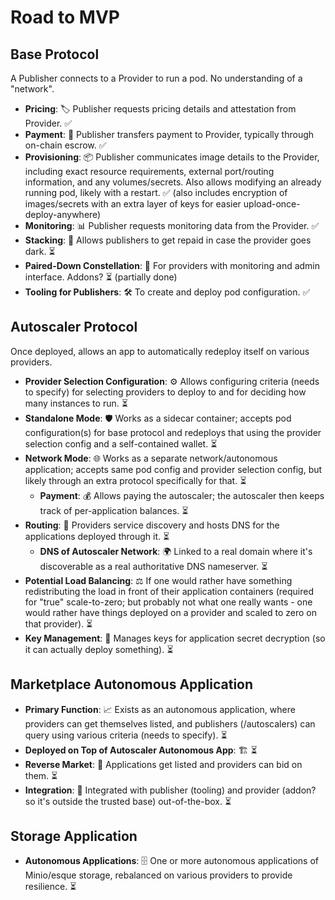# Road to MVP

## Base Protocol
A Publisher connects to a Provider to run a pod. No understanding of a "network". 

- **Pricing**: 🏷️ Publisher requests pricing details and attestation from Provider. ✅ 
- **Payment**: 💸 Publisher transfers payment to Provider, typically through on-chain escrow. ✅ 
- **Provisioning**: 📦 Publisher communicates image details to the Provider, including exact resource requirements, external port/routing information, and any volumes/secrets. Also allows modifying an already running pod, likely with a restart. ✅ (also includes encryption of images/secrets with an extra layer of keys for easier upload-once-deploy-anywhere)
- **Monitoring**: 📊 Publisher requests monitoring data from the Provider. ✅ 
- **Stacking**: 🔄 Allows publishers to get repaid in case the provider goes dark. ⏳
- **Paired-Down Constellation**: 🌌 For providers with monitoring and admin interface. Addons? ⏳ (partially done)
- **Tooling for Publishers**: 🛠️ To create and deploy pod configuration. ✅ 

## Autoscaler Protocol
Once deployed, allows an app to automatically redeploy itself on various providers.

- **Provider Selection Configuration**: ⚙️ Allows configuring criteria (needs to specify) for selecting providers to deploy to and for deciding how many instances to run. ⏳
- **Standalone Mode**: 🛡️ Works as a sidecar container; accepts pod configuration(s) for base protocol and redeploys that using the provider selection config and a self-contained wallet. ⏳
- **Network Mode**: 🌐 Works as a separate network/autonomous application; accepts same pod config and provider selection config, but likely through an extra protocol specifically for that. ⏳
  - **Payment**: 💰 Allows paying the autoscaler; the autoscaler then keeps track of per-application balances. ⏳
- **Routing**: 🧭 Providers service discovery and hosts DNS for the applications deployed through it. ⏳
  - **DNS of Autoscaler Network**: 🌍 Linked to a real domain where it's discoverable as a real authoritative DNS nameserver. ⏳
- **Potential Load Balancing**: ⚖️ If one would rather have something redistributing the load in front of their application containers (required for "true" scale-to-zero; but probably not what one really wants - one would rather have things deployed on a provider and scaled to zero on that provider). ⏳
- **Key Management**: 🔑 Manages keys for application secret decryption (so it can actually deploy something). ⏳

## Marketplace Autonomous Application
- **Primary Function**: 📈 Exists as an autonomous application, where providers can get themselves listed, and publishers (/autoscalers) can query using various criteria (needs to specify). ⏳
- **Deployed on Top of Autoscaler Autonomous App**: 🏗️ ⏳
- **Reverse Market**: 🔄 Applications get listed and providers can bid on them. ⏳
- **Integration**: 🔗 Integrated with publisher (tooling) and provider (addon? so it's outside the trusted base) out-of-the-box. ⏳

## Storage Application
- **Autonomous Applications**: 🗄️ One or more autonomous applications of Minio/esque storage, rebalanced on various providers to provide resilience. ⏳
